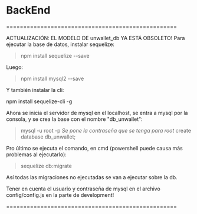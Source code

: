 # BackEnd

==================================================

ACTUALIZACIÓN: EL MODELO DE unwallet_db YA ESTÁ OBSOLETO!
Para ejecutar la base de datos, instalar sequelize:

> npm install sequelize --save

Luego:

> npm install mysql2 --save

Y también instalar la cli:

npm install sequelize-cli -g

Ahora se inicia el servidor de mysql en el localhost,
se entra a mysql por la consola, y se crea la base
con el nombre "db_unwallet":

> mysql -u root -p
> *Se pone la contraseña que se tenga para root*
> create database db_unwallet;

Pro último se ejecuta el comando, en cmd (powershell
puede causa más problemas al ejecutarlo):

>sequelize db:migrate

Así todas las migraciones no ejecutadas se van a 
ejecutar sobre la db. 

Tener en cuenta el usuario y contraseña de mysql 
en el archivo config/config.js en la parte de 
development!

==================================================